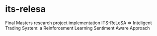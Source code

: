 # its-relesa
Final Masters research project implementation ITS-ReLeSA => Inteligent Trading System: a Reinforcement Learning Sentiment Aware Approach 
